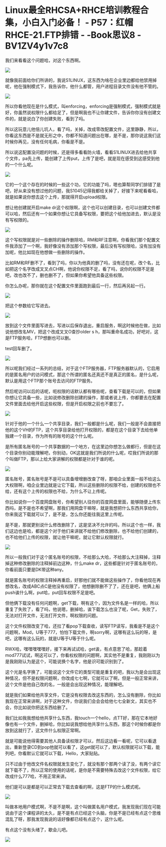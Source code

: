 # Linux最全RHCSA+RHCE培训教程合集，小白入门必备！ - P57：红帽RHCE-21.FTP排错 - -Book思议8 - BV1ZV4y1v7c8

我们来看看这个问题哈，对这个东西啊。

![](img/feb74da2ea9c0f17ffb0798f2ff4edfd_1.png)

就像我前面给你们所讲的，我说S1LINUX，这东西为啥在企业里边都给他禁用掉呢，他在强制模式下，我告诉你，他什么都管，用户进程目录文件没有他不管的。



![](img/feb74da2ea9c0f17ffb0798f2ff4edfd_3.png)

所以你看他现在是什么模式，叫enforcing，enforcing是强制模式，强制模式就是好，你虽然说权限什么都给足了，但是啊我也不让你建文件，告诉你你没有创建文件的，就是说白了你创建失败，看到了吗。

所以这玩意儿他倍儿坑人，看了吗，关掉，改成零改配置文件，这里静静，所以，你看这东西是不是就无形之中，你都不知道问题出在哪，是不是，那你说这我们这时候你再见，没有任何毛病，你看是不是。

所以说这配置没问题的时候，还是得多看看防火墙，看看S1LINUX进去给他共享个文件，pa先上传，能创建了上传put，上传了是吧，就是现在感受到这感受到他的一个什么呢。



![](img/feb74da2ea9c0f17ffb0798f2ff4edfd_5.png)

它的一个这个存在的时候的一些这个功，它的功能了吗，嗯也算帮同学们排错了是吧，好从来没有想过他的问题，我S1045记得我都给关掉了，好接下来呢看看哈，就是如果说你想去这个上传，那就得开启upload权限。

想让他创建就开启make dr这个权限啊，这个也可以创建目录，也可以创建文件都可以哈，然后还有一个如果你想让它具备写权限，要把这个给他加进去，默认是没有写权限的。



![](img/feb74da2ea9c0f17ffb0798f2ff4edfd_7.png)

这个写权限就是对一些删除的操作删除哈，RM和RF注意啊，你看我们那个配置文件我添加了一个啊，我好像没有添加那个写权限，最后没有写权限哈，没有加没有加呢，他比如现在他想做一些删除的操作。

比如RM和RF删不了，看到了吗，你以为他真的删了吗，没有还在呢，改个名，比如把这个名字改成叉叉点CH啊，他说你权限不足，看了吗，说你的权限不足是吧，改也改不了，删也删不了，但如果你希望他具备这些权限。

你怎么办呢，那你就在这个配置文件里面跑到最后一行，然后再另起一行。

![](img/feb74da2ea9c0f17ffb0798f2ff4edfd_9.png)

把这个参数给它写进去。

![](img/feb74da2ea9c0f17ffb0798f2ff4edfd_11.png)

放到这个文件里面写进去，写进以后保存退出，重启服务，啊这时候他在做，比如说他想改名MV，把这个改成叉叉O查抄older s h，那叫重命名成功，好吧对，这是FTP服务哈，FTP想删也可以删。

test回车删了。

![](img/feb74da2ea9c0f17ffb0798f2ff4edfd_13.png)

所以呢我们经过一系列的总结，对于这个FTP服务器，FTP服务器默认的，它启用的是匿名用户的访问模式，那这个所谓的匿名还真还不是真正的匿名，是什么呢，默认是用这个FTP那个账号去访问的FTP服务。

然后呢访问以后的话呢，呃权限的话默认都有哪些呢，查看下载是可以的，但如果你想让它具备一些，比如说修改删除创建的操作，那或者说上传，你都要去在配置文件里面去给他开启这些权限，但是开启权限之前也不要忘了。



![](img/feb74da2ea9c0f17ffb0798f2ff4edfd_15.png)

针对于他的一个什么一个共享目录，我们一般都是什么呢，我们一般是不会直接把他的这个VH的FTP，这个共享目录给他打开权限的，都是在这个目录下去给他单独建一个目录，作为所有的账号的这个什么呢。

是所有匿名账号的一个共享数据的一个地方，在这里边你想怎么做都行，但是在这个目录你别动能理解吧，你别动，OK这就是我们所说的什么呢，哎我们所说的那个叫做FTP，那以上给大家讲解的权限都是针对于谁的呢。



![](img/feb74da2ea9c0f17ffb0798f2ff4edfd_17.png)

匿名账号，匿名账号是不是可以具备增增删改查了呀，那咱企业里面一般不给这么大权限啊，咱企业里边就是让它下载，所以这些删除的权限不给，创建的权限也不给，还有这个上传的权限也不给，为什么不让上传呢。

你比如说你一个百度网盘账号，你希望别人往你的百度网盘里面，能够随便上传东西吗，是不是也不希望啊，那我们用网盘干嘛呀，就是我想把什么东西共享给你，你来我这下载就可以了，是不是，怎么你还能往我这里上传呢。

是不是，那就更别说什么修改删除了，这是坚决不允许的吗，所以这个也一样，我们这边也是哈，都是这个对于他们来讲就不给他们修改删除，也不给他们创建的，也不给他们上传的权限，就让他干嘛呢，就让它默认权限就行。



![](img/feb74da2ea9c0f17ffb0798f2ff4edfd_19.png)

所以一般我们对于这个匿名账号的权限，不给那么大哈，不给那么大注释掉，注释掉这种修改删除的注释掉前边这种，什么make dr，这些都是针对于匿名账号的，你看前面只要是DK带这种any。

就是匿名账号的权限注释掉再重启，好那他们就不能做这些操作了，你看他现在再想改名，改成ABC点C是他没有权限了，他想删除删不了了，还在是吧，他俩上船push诶什么啊，put哈，put回车权限不足是吧。

但他俩下载没有任何问题啊，get下载，啊有这个，因为文件名是一样的哈，所以重复了失败了，看了吗，他说嗯，删掉哈，诶下载怎么也没了呢，Get，失败了，无法对打开文件，无法打开文件，啊权限的问题。

这个文件权限改变了哈，还拉了看pop下载查收，读写FTP读写，我看是不是这个问题啊，Mod，U等于777，怕怕下载文件，啊sorry啊，这哪有这么玩的呀，是吧，这哪有这么玩的，就是U等于U等于什么呢。

RWX哈，嘿嘿嘿嘿嘿好，接下来再试试哈，get诶，有点意思了哈，那趁着mod777试试，啊这可以了，你看权权限的问题啊，其实他不是重复，我刚刚以为是我刚刚认为是这个，可能说换个名字，他是识可能识别到了。

这个光是名字换了，可能说这个文件它的类型可能是重复的吧，我以为是会出现这种情况，但不是权限问题啊，你改成七七啊，它就可以了啊，但是一般正常来讲，这个文件是他自己改的名，一般是会出现这种情况，能理解吧。

就是我们如果给他共享文件，它是没有权限去改这东西的，怎么没有删除，你比如我现在正常来讲啊，对于这种文件，你说我们会会会给他七七全新文，其实也不会，你比如说你把这东西给删了。

我们比如我我想给他共享什么东西，我touch一个hello，点TT好，那在它本地好像也有一个文件，删掉哈，你比如说我想给他共享什么东西，那这个时候你都是你放到这就行了，这文件什么权限正常啊。

就是可能说他得需要其他人具备读权限才可以，然后这边看一看呢，它可以看退出，重新登录CD到pop他就可以看了，这get就可以了，默认权限就可以下载，能列吧，你看默认它就可以下载，Hello，大家贴贴。

只不过由于他改文件名权限就发生变化了，就没有那个那两个读了没，有两个读它就下载不了，所以正常的使用的话呢，是你是不需要特殊去改这个文件权限，给它改成什么777哈，不用正常来讲。

他们是可以是都是可以正常去下载去查看的啊，这是FTP的什么模式呢。

![](img/feb74da2ea9c0f17ffb0798f2ff4edfd_21.png)

叫做本地用户模式啊，不是不是啊，这个叫做匿名用户模式，我发现我们现在可能说由于这个课程讲的太久，是不是有点已经这个头脑，你是不是已经有点这个思维混乱了呀，那我发现我说的话好像都已经有点这个，这什么呢。

有点这个没有头绪了，歇会儿吧。

![](img/feb74da2ea9c0f17ffb0798f2ff4edfd_23.png)